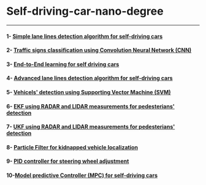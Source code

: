 # Self-driving-car-nano-degree
---
#### 1- [Simple lane lines detection algorithm for self-driving cars](https://github.com/Mostafa-Mansour/Lane-Detection)
#### 2- [Traffic signs classification using Convolution Neural Network (CNN)](https://github.com/Mostafa-Mansour/CNN-Classifier-for-Traffic-Signs-Recognition)
#### 3- [End-to-End learning for self driving cars](https://github.com/Mostafa-Mansour/Behavioral-Cloning)
#### 4- [Advanced lane lines detection algorithm for self-driving cars](https://github.com/Mostafa-Mansour/Advanced-Lane-Detection)
#### 5- [Vehicels' detection using Supporting Vector Machine (SVM)](https://github.com/Mostafa-Mansour/Vehicle-Detection) 
#### 6- [EKF using RADAR and LIDAR measurements for pedesterians' detection](https://github.com/Mostafa-Mansour/EKF-RADAR-LIDAR)
#### 7- [UKF using RADAR and LIDAR measurements for pedesterians' detection](https://github.com/Mostafa-Mansour/CarND-Unscented-Kalman-Filter-Project)
#### 8- [Particle Filter for kidnapped vehicle localization](https://github.com/Mostafa-Mansour/Kidnapped-robot)
#### 9- [PID controller for steering wheel adjustment](https://github.com/Mostafa-Mansour/PID-controller-for-self-driving-car)
#### 10-[Model predictive Controller (MPC) for self-driving cars](https://github.com/Mostafa-Mansour/MPC-Controller)
